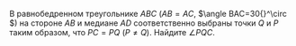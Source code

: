 В  равнобедренном  треугольнике  $ABC$ ($AB=AC$, $\angle BAC=30{}^\circ $) на стороне $AB$  и медиане $AD$  соответственно выбраны точки $Q$ и  $P$ таким образом, что  $PC=PQ$ ($P\ne Q$). Найдите $\angle PQC$.